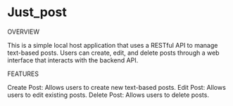 # Just_post

OVERVIEW

This is a simple local host application that uses a RESTful API to manage text-based posts. Users can create, edit, and delete posts through a web interface that interacts with the backend API.

FEATURES

Create Post: Allows users to create new text-based posts.
Edit Post: Allows users to edit existing posts.
Delete Post: Allows users to delete posts.
